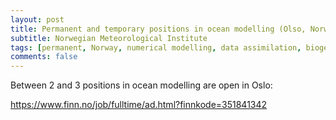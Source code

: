 ```yaml
---
layout: post
title: Permanent and temporary positions in ocean modelling (Olso, Norway)
subtitle: Norwegian Meteorological Institute
tags: [permanent, Norway, numerical modelling, data assimilation, biogeochemistry]
comments: false
---
```

Between 2 and 3 positions in ocean modelling are open in Oslo:

https://www.finn.no/job/fulltime/ad.html?finnkode=351841342
